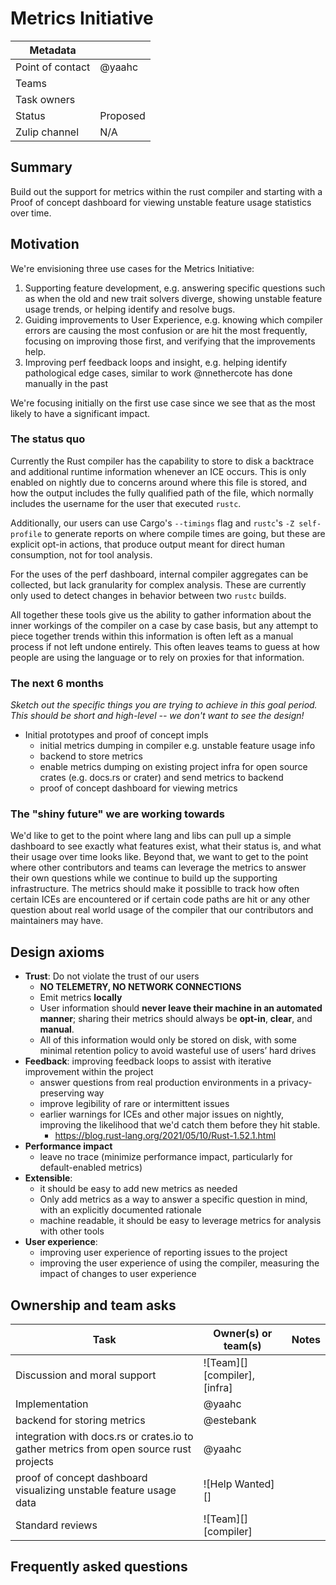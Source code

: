 # Metrics Initiative

| Metadata         |                          |
|------------------|--------------------------|
| Point of contact | @yaahc                   |
| Teams | <!-- TEAMS WITH ASKS --> |
| Task owners      | <!-- TASK OWNERS -->     |
| Status           | Proposed                 |
| Zulip channel    | N/A                      |

## Summary

Build out the support for metrics within the rust compiler and starting with a Proof of concept dashboard for viewing unstable feature usage statistics over time.

## Motivation

We're envisioning three use cases for the Metrics Initiative:

1. Supporting feature development, e.g. answering specific questions such as when the old and new trait solvers diverge, showing unstable feature usage trends, or helping identify and resolve bugs.
2. Guiding improvements to User Experience, e.g. knowing which compiler errors are causing the most confusion or are hit the most frequently, focusing on improving those first, and verifying that the improvements help.
3. Improving perf feedback loops and insight, e.g. helping identify pathological edge cases, similar to work @nnethercote has done manually in the past

We're focusing initially on the first use case since we see that as the most likely to have a significant impact. 

### The status quo

Currently the Rust compiler has the capability to store to disk a backtrace and additional runtime information whenever an ICE occurs. This is only enabled on nightly due to concerns around where this file is stored, and how the output includes the fully qualified path of the file, which normally includes the username for the user that executed `rustc`.

Additionally, our users can use Cargo's `--timings` flag and `rustc`'s `-Z self-profile` to generate reports on where compile times are going, but these are explicit opt-in actions, that produce output meant for direct human consumption, not for tool analysis.

For the uses of the perf dashboard, internal compiler aggregates can be collected, but lack granularity for complex analysis. These are currently only used to detect changes in behavior between two `rustc` builds.

All together these tools give us the ability to gather information about the inner workings of the compiler on a case by case basis, but any attempt to piece together trends within this information is often left as a manual process if not left undone entirely. This often leaves teams to guess at how people are using the language or to rely on proxies for that information.

### The next 6 months

*Sketch out the specific things you are trying to achieve in this goal period. This should be short and high-level -- we don't want to see the design!*

* Initial prototypes and proof of concept impls
    * initial metrics dumping in compiler e.g. unstable feature usage info
    * backend to store metrics
    * enable metrics dumping on existing project infra for open source crates (e.g. docs.rs or crater) and send metrics to backend
    * proof of concept dashboard for viewing metrics

### The "shiny future" we are working towards

We'd like to get to the point where lang and libs can pull up a simple dashboard to see exactly what features exist, what their status is, and what their usage over time looks like. Beyond that, we want to get to the point where other contributors and teams can leverage the metrics to answer their own questions while we continue to build up the supporting infrastructure. The metrics should make it possiblle to track how often certain ICEs are encountered or if certain code paths are hit or any other question about real world usage of the compiler that our contributors and maintainers may have.

## Design axioms

- **Trust**: Do not violate the trust of our users
  - **NO TELEMETRY, NO NETWORK CONNECTIONS**
  - Emit metrics **locally**
  - User information should **never leave their machine in an automated manner**; sharing their metrics should always be **opt-in**, **clear**, and **manual**.
  - All of this information would only be stored on disk, with some minimal retention policy to avoid wasteful use of users’ hard drives
- **Feedback**: improving feedback loops to assist with iterative improvement within the project
  - answer questions from real production environments in a privacy-preserving way
  - improve legibility of rare or intermittent issues
  - earlier warnings for ICEs and other major issues on nightly, improving the likelihood that we'd catch them before they hit stable.
	  - https://blog.rust-lang.org/2021/05/10/Rust-1.52.1.html
- **Performance impact**
  - leave no trace (minimize performance impact, particularly for default-enabled metrics)
- **Extensible**: 
  - it should be easy to add new metrics as needed
  - Only add metrics as a way to answer a specific question in mind, with an explicitly documented rationale
  - machine readable, it should be easy to leverage metrics for analysis with other tools
- **User experience**: 
  - improving user experience of reporting issues to the project
  - improving the user experience of using the compiler, measuring the impact of changes to user experience

[da]: ../about/design_axioms.md

## Ownership and team asks

| Task                                                                                   | Owner(s) or team(s)           | Notes |
|----------------------------------------------------------------------------------------|-------------------------------|-------|
| Discussion and moral support                                                           | ![Team][] [compiler], [infra] |       |
| Implementation                                                                         | @yaahc                        |       |
| backend for storing metrics                                                            | @estebank                     |       |
| integration with docs.rs or crates.io to gather metrics from open source rust projects | @yaahc                        |       |
| proof of concept dashboard visualizing unstable feature usage data                     | ![Help Wanted][]              |       |
| Standard reviews                                                                       | ![Team][] [compiler]          |       |


## Frequently asked questions
